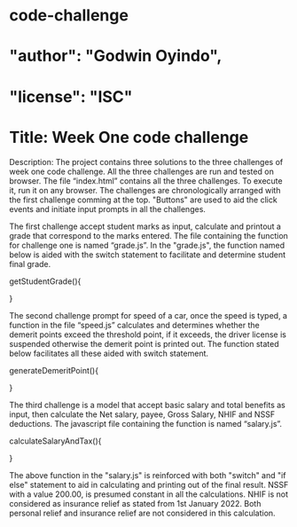 # code-challenge
# "author": "Godwin Oyindo",
# "license": "ISC"
# Title: Week One code challenge

Description: 
The project contains three solutions to the three challenges of week one code challenge. All the three challenges are run and tested on browser.
The file “index.html” contains all the three challenges. To execute it, run it on any browser. The challenges are chronologically arranged with the first challenge comming at the top. "Buttons" are used to aid the click events and initiate input prompts in all the challenges.

The first challenge accept student marks as input, calculate and printout a grade that correspond to the marks entered. The file containing the function for challenge one is named “grade.js”.
In the "grade.js", the function named below is aided with the switch statement to facilitate and determine student final grade.

getStudentGrade(){

}

The second challenge prompt for speed of a car, once the speed is typed, a function in the file “speed.js” calculates and determines whether the demerit points exceed the threshold point, if it exceeds, the driver license is suspended otherwise the demerit point is printed out.
The function stated below facilitates all these aided with switch statement.

generateDemeritPoint(){

}


The third challenge is a model that accept basic salary and total benefits as input, then calculate the Net salary, payee, Gross Salary, NHIF and NSSF deductions. The javascript file containing the function is named “salary.js”.

calculateSalaryAndTax(){

}

The above function in the "salary.js" is reinforced with both "switch" and "if else" statement to aid in calculating and printing out of the final result.
NSSF with a value 200.00, is presumed constant in all the calculations. NHIF is not considered as insurance relief as stated from 1st January 2022. Both personal relief and insurance relief are not considered in this calculation.